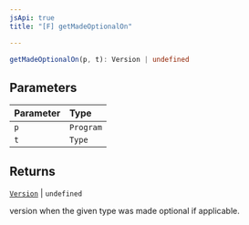 ```yaml
---
jsApi: true
title: "[F] getMadeOptionalOn"

---
```

```ts
getMadeOptionalOn(p, t): Version | undefined
```

## Parameters

| Parameter | Type |
| :------ | :------ |
| `p` | `Program` |
| `t` | `Type` |

## Returns

[`Version`](Interface.Version.md) \| `undefined`

version when the given type was made optional if applicable.
